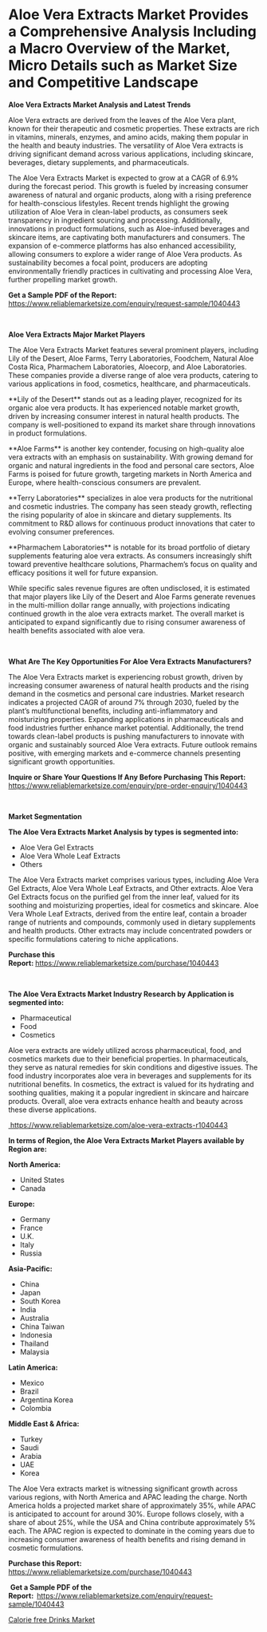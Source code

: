 <p><h1>Aloe Vera Extracts Market Provides a Comprehensive Analysis Including a Macro Overview of the Market, Micro Details such as Market Size and Competitive Landscape</h1></p><p><strong>Aloe Vera Extracts Market Analysis and Latest Trends</strong></p>
<p><p>Aloe Vera extracts are derived from the leaves of the Aloe Vera plant, known for their therapeutic and cosmetic properties. These extracts are rich in vitamins, minerals, enzymes, and amino acids, making them popular in the health and beauty industries. The versatility of Aloe Vera extracts is driving significant demand across various applications, including skincare, beverages, dietary supplements, and pharmaceuticals.</p><p>The Aloe Vera Extracts Market is expected to grow at a CAGR of 6.9% during the forecast period. This growth is fueled by increasing consumer awareness of natural and organic products, along with a rising preference for health-conscious lifestyles. Recent trends highlight the growing utilization of Aloe Vera in clean-label products, as consumers seek transparency in ingredient sourcing and processing. Additionally, innovations in product formulations, such as Aloe-infused beverages and skincare items, are captivating both manufacturers and consumers. The expansion of e-commerce platforms has also enhanced accessibility, allowing consumers to explore a wider range of Aloe Vera products. As sustainability becomes a focal point, producers are adopting environmentally friendly practices in cultivating and processing Aloe Vera, further propelling market growth.</p></p>
<p><strong>Get a Sample PDF of the Report:&nbsp;</strong> <a href="https://www.reliablemarketsize.com/enquiry/request-sample/1040443?utm_campaign=3101&utm_medium=2&utm_source=Github&utm_content=ia&utm_term=07042025&utm_id=aloe-vera-extracts">https://www.reliablemarketsize.com/enquiry/request-sample/1040443</a></p>
<p>&nbsp;</p>
<p><strong>Aloe Vera Extracts Major Market Players</strong></p>
<p><p>The Aloe Vera Extracts Market features several prominent players, including Lily of the Desert, Aloe Farms, Terry Laboratories, Foodchem, Natural Aloe Costa Rica, Pharmachem Laboratories, Aloecorp, and Aloe Laboratories. These companies provide a diverse range of aloe vera products, catering to various applications in food, cosmetics, healthcare, and pharmaceuticals.</p><p>**Lily of the Desert** stands out as a leading player, recognized for its organic aloe vera products. It has experienced notable market growth, driven by increasing consumer interest in natural health products. The company is well-positioned to expand its market share through innovations in product formulations.</p><p>**Aloe Farms** is another key contender, focusing on high-quality aloe vera extracts with an emphasis on sustainability. With growing demand for organic and natural ingredients in the food and personal care sectors, Aloe Farms is poised for future growth, targeting markets in North America and Europe, where health-conscious consumers are prevalent.</p><p>**Terry Laboratories** specializes in aloe vera products for the nutritional and cosmetic industries. The company has seen steady growth, reflecting the rising popularity of aloe in skincare and dietary supplements. Its commitment to R&D allows for continuous product innovations that cater to evolving consumer preferences.</p><p>**Pharmachem Laboratories** is notable for its broad portfolio of dietary supplements featuring aloe vera extracts. As consumers increasingly shift toward preventive healthcare solutions, Pharmachem’s focus on quality and efficacy positions it well for future expansion.</p><p>While specific sales revenue figures are often undisclosed, it is estimated that major players like Lily of the Desert and Aloe Farms generate revenues in the multi-million dollar range annually, with projections indicating continued growth in the aloe vera extracts market. The overall market is anticipated to expand significantly due to rising consumer awareness of health benefits associated with aloe vera.</p></p>
<p>&nbsp;</p>
<p><strong>What Are The Key Opportunities For Aloe Vera Extracts Manufacturers?</strong></p>
<p><p>The Aloe Vera Extracts market is experiencing robust growth, driven by increasing consumer awareness of natural health products and the rising demand in the cosmetics and personal care industries. Market research indicates a projected CAGR of around 7% through 2030, fueled by the plant’s multifunctional benefits, including anti-inflammatory and moisturizing properties. Expanding applications in pharmaceuticals and food industries further enhance market potential. Additionally, the trend towards clean-label products is pushing manufacturers to innovate with organic and sustainably sourced Aloe Vera extracts. Future outlook remains positive, with emerging markets and e-commerce channels presenting significant growth opportunities.</p></p>
<p><strong>Inquire or Share Your Questions If Any Before Purchasing This Report:</strong> <a href="https://www.reliablemarketsize.com/enquiry/pre-order-enquiry/1040443?utm_campaign=3101&utm_medium=2&utm_source=Github&utm_content=ia&utm_term=07042025&utm_id=aloe-vera-extracts">https://www.reliablemarketsize.com/enquiry/pre-order-enquiry/1040443</a></p>
<p>&nbsp;</p>
<p><strong>Market Segmentation</strong></p>
<p><strong>The Aloe Vera Extracts Market Analysis by types is segmented into:</strong></p>
<p><ul><li>Aloe Vera Gel Extracts</li><li>Aloe Vera Whole Leaf Extracts</li><li>Others</li></ul></p>
<p><p>The Aloe Vera Extracts market comprises various types, including Aloe Vera Gel Extracts, Aloe Vera Whole Leaf Extracts, and Other extracts. Aloe Vera Gel Extracts focus on the purified gel from the inner leaf, valued for its soothing and moisturizing properties, ideal for cosmetics and skincare. Aloe Vera Whole Leaf Extracts, derived from the entire leaf, contain a broader range of nutrients and compounds, commonly used in dietary supplements and health products. Other extracts may include concentrated powders or specific formulations catering to niche applications.</p></p>
<p><strong>Purchase this Report:&nbsp;</strong><a href="https://www.reliablemarketsize.com/purchase/1040443?utm_campaign=3101&utm_medium=2&utm_source=Github&utm_content=ia&utm_term=07042025&utm_id=aloe-vera-extracts">https://www.reliablemarketsize.com/purchase/1040443</a></p>
<p>&nbsp;</p>
<p><strong>The Aloe Vera Extracts Market Industry Research by Application is segmented into:</strong></p>
<p><ul><li>Pharmaceutical</li><li>Food</li><li>Cosmetics</li></ul></p>
<p><p>Aloe vera extracts are widely utilized across pharmaceutical, food, and cosmetics markets due to their beneficial properties. In pharmaceuticals, they serve as natural remedies for skin conditions and digestive issues. The food industry incorporates aloe vera in beverages and supplements for its nutritional benefits. In cosmetics, the extract is valued for its hydrating and soothing qualities, making it a popular ingredient in skincare and haircare products. Overall, aloe vera extracts enhance health and beauty across these diverse applications.</p></p>
<p><a href="https://www.reliablemarketsize.com/aloe-vera-extracts-r1040443?utm_campaign=3101&utm_medium=2&utm_source=Github&utm_content=ia&utm_term=07042025&utm_id=aloe-vera-extracts">&nbsp;https://www.reliablemarketsize.com/aloe-vera-extracts-r1040443</a></p>
<p><strong>In terms of Region, the Aloe Vera Extracts Market Players available by Region are:</strong></p>
<p>
    <p> <strong> North America: </strong>
        <ul>
            <li>United States</li>
            <li>Canada</li>
        </ul>
        </p> 
    <p> <strong> Europe: </strong>
        <ul>
            <li>Germany</li>
            <li>France</li>
            <li>U.K.</li>
            <li>Italy</li>
            <li>Russia</li>
        </ul>
        </p> 
    <p> <strong> Asia-Pacific: </strong>
        <ul>
            <li>China</li>
            <li>Japan</li>
            <li>South Korea</li>
            <li>India</li>
            <li>Australia</li>
            <li>China Taiwan</li>
            <li>Indonesia</li>
            <li>Thailand</li>
            <li>Malaysia</li>
        </ul>
        </p> 
    <p> <strong> Latin America: </strong>
        <ul>
            <li>Mexico</li>
            <li>Brazil</li>
            <li>Argentina Korea</li>
            <li>Colombia</li>
        </ul>
        </p> 
    <p> <strong> Middle East & Africa: </strong>
        <ul>
            <li>Turkey</li>
            <li>Saudi</li>
            <li>Arabia</li>
            <li>UAE</li>
            <li>Korea</li>
        </ul>
    </p>
    </p>
<p><p>The Aloe Vera extracts market is witnessing significant growth across various regions, with North America and APAC leading the charge. North America holds a projected market share of approximately 35%, while APAC is anticipated to account for around 30%. Europe follows closely, with a share of about 25%, while the USA and China contribute approximately 5% each. The APAC region is expected to dominate in the coming years due to increasing consumer awareness of health benefits and rising demand in cosmetic formulations.</p></p>
<p><strong>Purchase this Report: </strong><a href="https://www.reliablemarketsize.com/purchase/1040443?utm_campaign=3101&utm_medium=2&utm_source=Github&utm_content=ia&utm_term=07042025&utm_id=aloe-vera-extracts">https://www.reliablemarketsize.com/purchase/1040443</a></p>
<p>&nbsp;<strong>Get a Sample PDF of the Report:&nbsp;&nbsp;</strong><a href="https://www.reliablemarketsize.com/enquiry/request-sample/1040443?utm_campaign=3101&utm_medium=2&utm_source=Github&utm_content=ia&utm_term=07042025&utm_id=aloe-vera-extracts">https://www.reliablemarketsize.com/enquiry/request-sample/1040443</a></p>
<p><strong></strong></p>
<p><p><a href="https://github.com/ElviraLeka1962/Market-Research-Report-List-1/blob/main/calorie-free-drinks-market.md?utm_campaign=3101&utm_medium=2&utm_source=Github&utm_content=ia&utm_term=07042025&utm_id=aloe-vera-extracts">Calorie free Drinks Market</a></p></p>